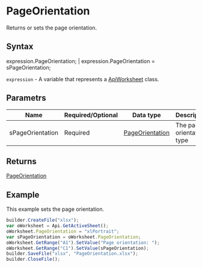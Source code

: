 # PageOrientation

Returns or sets the page orientation.

## Syntax

expression.PageOrientation; &#124; expression.PageOrientation = sPageOrientation;

`expression` - A variable that represents a [ApiWorksheet](../ApiWorksheet.md) class.

## Parametrs

| **Name** | **Required/Optional** | **Data type** | **Description** |
| ------------- | ------------- | ------------- | ------------- |
| sPageOrientation | Required | [PageOrientation](../../../Enumerations/PageOrientation.md) | The page orientation type |

## Returns

[PageOrientation](../../../Enumerations/PageOrientation.md)

## Example

This example sets the page orientation.

```javascript
builder.CreateFile("xlsx");
var oWorksheet = Api.GetActiveSheet();
oWorksheet.PageOrientation = "xlPortrait";
var sPageOrientation = oWorksheet.PageOrientation;
oWorksheet.GetRange("A1").SetValue("Page orientation: ");
oWorksheet.GetRange("C1").SetValue(sPageOrientation);
builder.SaveFile("xlsx", "PageOrientation.xlsx");
builder.CloseFile();
```